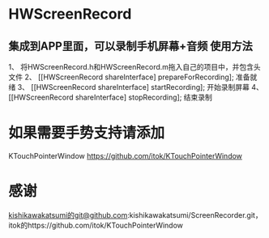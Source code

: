 HWScreenRecord
=======================================
集成到APP里面，可以录制手机屏幕+音频
使用方法
-----------------
1、
将HWScreenRecord.h和HWScreenRecord.m拖入自己的项目中，并包含头文件
2、
    [[HWScreenRecord shareInterface] prepareForRecording];
准备就绪
3、
    [[HWScreenRecord shareInterface] startRecording];
开始录制屏幕
4、
    [[HWScreenRecord shareInterface] stopRecording];
结束录制

# 如果需要手势支持请添加
KTouchPointerWindow
https://github.com/itok/KTouchPointerWindow
# 感谢
kishikawakatsumi的git@github.com:kishikawakatsumi/ScreenRecorder.git，
itok的https://github.com/itok/KTouchPointerWindow
